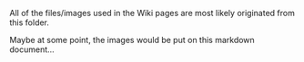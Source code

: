 All of the files/images used in the Wiki pages are most likely originated from this folder.

Maybe at some point, the images would be put on this markdown document...

